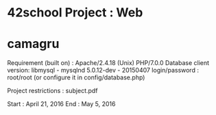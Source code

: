 # 42school Project : Web
# camagru

Requirement (built on) :
  Apache/2.4.18 (Unix) PHP/7.0.0
  Database client version: libmysql - mysqlnd 5.0.12-dev - 20150407
  login/password : root/root (or configure it in config/database.php)

Project restrictions : subject.pdf

Start : April 21, 2016
End : May 5, 2016

